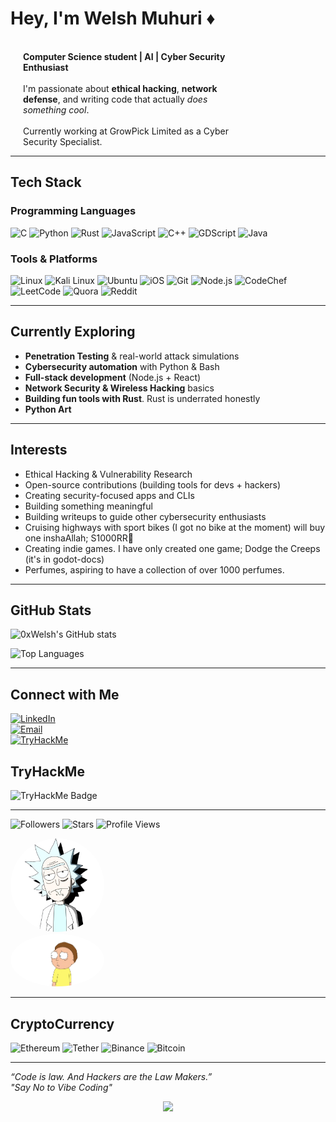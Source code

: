 # Hey, I'm Welsh Muhuri ♦
<div>
  <div style="display: inline-block; vertical-align: top; width: 150px;">
    <!--<img src="./bladerunner.png" alt="Welsh Muhuri" width="300" style="border-radius: 50%;"/>-->
    <!--<img src="./rick.png" alt="Welsh Muhuri" width="150" style="border-radius: 50%;"/>
    <img src="./mortynbg.png" alt="Morty" width="250" style="border-radius: 50%;"/>
    <img src="./hacked.gif" alt="Hacked animation" style="width: 250px; border-radius: 10px;"/>-->
  </div>
  <div style="display: inline-block; vertical-align: top; width: calc(100% - 170px); padding-left: 20px;">
    <strong>Computer Science student | AI | Cyber Security Enthusiast</strong><br/><br/>
    I'm passionate about <strong>ethical hacking</strong>, <strong>network defense</strong>, and writing code that actually <em>does something cool</em>.<br/><br/>
    Currently working at GrowPick Limited as a Cyber Security Specialist.
  </div>
</div>

---



## Tech Stack

### Programming Languages
![C](https://img.shields.io/badge/C-00599C?style=for-the-badge&logo=c&logoColor=white)
![Python](https://img.shields.io/badge/Python-3776AB?style=for-the-badge&logo=python&logoColor=white)
![Rust](https://img.shields.io/badge/Rust-000000?style=for-the-badge&logo=rust&logoColor=white)
![JavaScript](https://img.shields.io/badge/JavaScript-F7DF1E?style=for-the-badge&logo=javascript&logoColor=black)
![C++](https://img.shields.io/badge/c++-%2300599C.svg?style=for-the-badge&logo=c%2B%2B&logoColor=white)
![GDScript](https://img.shields.io/badge/GDScript-%2374267B.svg?style=for-the-badge&logo=godotengine&logoColor=white)
![Java](https://img.shields.io/badge/java-%23ED8B00.svg?style=for-the-badge&logo=openjdk&logoColor=white)


### Tools & Platforms
![Linux](https://img.shields.io/badge/Linux-333?style=for-the-badge&logo=linux&logoColor=white)
![Kali Linux](https://img.shields.io/badge/Kali_Linux-268BEE?style=for-the-badge&logo=kalilinux&logoColor=white)
![Ubuntu](https://img.shields.io/badge/Ubuntu-E95420?style=for-the-badge&logo=ubuntu&logoColor=white)
![iOS](https://img.shields.io/badge/iOS-000000?style=for-the-badge&logo=ios&logoColor=white)
![Git](https://img.shields.io/badge/Git-F05032?style=for-the-badge&logo=git&logoColor=white)
![Node.js](https://img.shields.io/badge/Node.js-339933?style=for-the-badge&logo=nodedotjs&logoColor=white)
![CodeChef](https://img.shields.io/badge/CodeChef-%23964B00.svg?style=for-the-badge&logo=CodeChef&logoColor=white)
![LeetCode](https://img.shields.io/badge/LeetCode-000000?style=for-the-badge&logo=LeetCode&logoColor=#d16c06)
![Quora](https://img.shields.io/badge/Quora-%23B92B27.svg?style=for-the-badge&logo=Quora&logoColor=white)
![Reddit](https://img.shields.io/badge/Reddit-%23FF4500.svg?style=for-the-badge&logo=Reddit&logoColor=white)

---

## Currently Exploring
- **Penetration Testing** & real-world attack simulations  
- **Cybersecurity automation** with Python & Bash  
- **Full-stack development** (Node.js + React)  
- **Network Security & Wireless Hacking** basics
- **Building fun tools with Rust**. Rust is underrated honestly
- **Python Art**

---

## Interests
- Ethical Hacking & Vulnerability Research  
- Open-source contributions (building tools for devs + hackers)  
- Creating security-focused apps and CLIs  
- Building something meaningful
- Building writeups to guide other cybersecurity enthusiasts
- Cruising highways with sport bikes (I got no bike at the moment) will buy one inshaAllah; S1000RR🙏
- Creating indie games. I have only created one game; Dodge the Creeps (it's in godot-docs)
- Perfumes, aspiring to have a collection of over 1000 perfumes.

---

## GitHub Stats

![0xWelsh's GitHub stats](https://github-readme-stats.vercel.app/api?username=0xWelsh&show_icons=true&theme=radical)

![Top Languages](https://github-readme-stats.vercel.app/api/top-langs/?username=0xWelsh&layout=compact&theme=radical)

---

## Connect with Me
[![LinkedIn](https://img.shields.io/badge/LinkedIn-0077B5?style=for-the-badge&logo=linkedin&logoColor=white)](https://linkedin.com/in/welsh-muhuri-985a652b4)  
[![Email](https://img.shields.io/badge/Email-D14836?style=for-the-badge&logo=gmail&logoColor=white)](mailto:maguamuhuri@gmail.com)  
[![TryHackMe](https://img.shields.io/badge/TryHackMe-212C42?style=for-the-badge&logo=tryhackme&logoColor=red)](https://tryhackme.com/p/0xWelsh)  

## TryHackMe
<div>
  <div style="display: inline-block; vertical-align: top; width: 150px;">
    <img src="https://tryhackme-badges.s3.amazonaws.com/0xWelsh.png" alt="TryHackMe Badge" />
  </div>
</div>

---

![Followers](https://img.shields.io/github/followers/0xWelsh?label=Followers&style=for-the-badge&logo=github)
![Stars](https://img.shields.io/github/stars/0xWelsh?affiliations=OWNER&style=for-the-badge&logo=github)
![Profile Views](https://komarev.com/ghpvc/?username=0xWelsh&label=Profile%20Views&color=blue&style=for-the-badge)

<div>
  <div style="display: inline-block; vertical-align: top; width: 150px;">
    <img src="./rick.png" alt="Welsh Muhuri" width="150" style="border-radius: 50%;"/>
    <img src="./mortynbg.png" alt="Morty" width="250" style="border-radius: 50%;"/>
  </div>
</div>


---

## CryptoCurrency
![Ethereum](https://img.shields.io/badge/Ethereum-3C3C3D?style=for-the-badge&logo=Ethereum&logoColor=white)
![Tether](https://img.shields.io/badge/tether-168363?style=for-the-badge&logo=tether&logoColor=white)
![Binance](https://img.shields.io/badge/Binance-FCD535?style=for-the-badge&logo=binance&logoColor=white)
![Bitcoin](https://img.shields.io/badge/Bitcoin-000?style=for-the-badge&logo=bitcoin&logoColor=white)

---

*“Code is law. And Hackers are the Law Makers.”*  
*"Say No to Vibe Coding"*

<p align="center">
  <img src="https://capsule-render.vercel.app/api?type=waving&color=gradient&height=80&section=footer"/>
</p>
